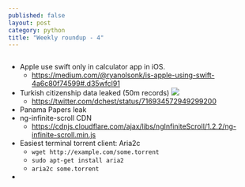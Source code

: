 ```yaml
---
published: false
layout: post
category: python
title: "Weekly roundup - 4"
---
```




![]()


* Apple use swift only in calculator app in iOS. 
	* https://medium.com/@ryanolsonk/is-apple-using-swift-4a6c80f74599#.d35wfcl91
* Turkish citizenship data leaked (50m records)
![](https://pbs.twimg.com/media/CfMQMaeWEAA7iuK.jpg:large)
	* https://twitter.com/dchest/status/716934572949299200
* Panama Papers leak
* ng-infinite-scroll CDN
	* https://cdnjs.cloudflare.com/ajax/libs/ngInfiniteScroll/1.2.2/ng-infinite-scroll.min.js
* Easiest terminal torrent client: Aria2c
	* `wget http://example.com/some.torrent`
    * `sudo apt-get install aria2`
    * `aria2c some.torrent`
* 